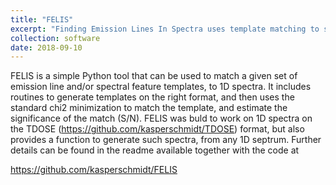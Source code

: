 ```yaml
---
title: "FELIS"
excerpt: "Finding Emission Lines In Spectra uses template matching to search for features in 1D spectra"
collection: software
date: 2018-09-10
---
```

FELIS is a simple Python tool that can be used to match a given set of emission line and/or spectral feature templates, to 1D spectra. It includes routines to generate templates on the right format, and then uses the standard chi2 minimization to match the template, and estimate the significance of the match (S/N). FELIS was buld to work on 1D spectra on the TDOSE (<https://github.com/kasperschmidt/TDOSE>) format, but also provides a function to generate such spectra, from any 1D septrum. Further details can be found in the readme available together with the code at 

<https://github.com/kasperschmidt/FELIS>

